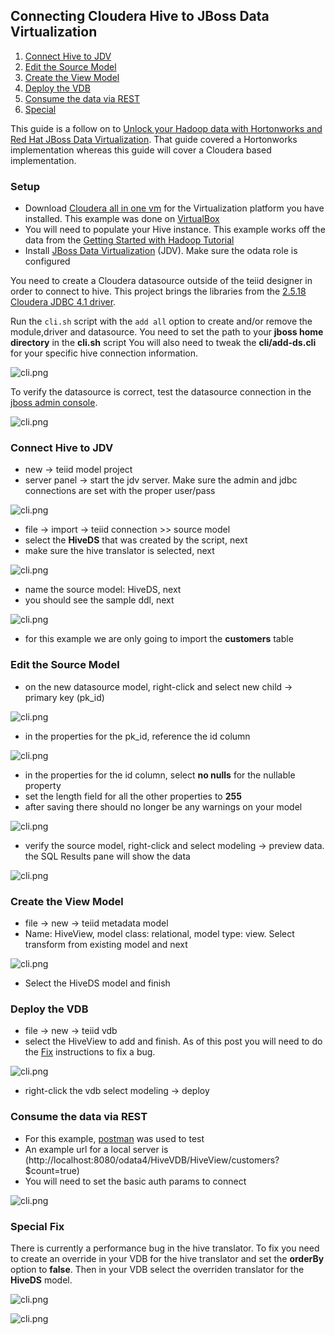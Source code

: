 ## Connecting Cloudera Hive to JBoss Data Virtualization

1. [Connect Hive to JDV](#connect)
2. [Edit the Source Model](#source)
3. [Create the View Model](#view)
4. [Deploy the VDB](#deploy)
5. [Consume the data via REST](#consume)
6. [Special](#fix)

This guide is a follow on to [Unlock your Hadoop data with Hortonworks and Red Hat JBoss Data Virtualization](https://developers.redhat.com/blog/2016/11/16/unlock-your-hadoop-data-with-hortonworks-and-red-hat-jboss-data-virtualization/). That guide covered a Hortonworks implementation whereas this guide will cover a Cloudera based implementation.

### Setup
* Download [Cloudera all in one vm](https://www.cloudera.com/downloads/quickstart_vms/5-10.html) for the Virtualization platform you have installed. This example was done on [VirtualBox](https://www.virtualbox.org/)
* You will need to populate your Hive instance. This example works off the data from the [Getting Started with Hadoop Tutorial](https://www.cloudera.com/developers/get-started-with-hadoop-tutorial/exercise-1.html)
* Install [JBoss Data Virtualization](https://developers.redhat.com/products/datavirt/download/) (JDV). Make sure the odata role is configured

You need to create a Cloudera datasource outside of the teiid designer in order to connect to hive. This project brings the libraries from the [2.5.18 Cloudera JDBC 4.1 driver](https://www.cloudera.com/downloads/connectors/hive/jdbc/2-5-18.html).

Run the `cli.sh` script with the `add all` option to create and/or remove the module,driver and datasource.  You need to set the path to your **jboss home directory** in the **cli.sh** script  You will also need to tweak the **cli/add-ds.cli** for your specific hive connection information.

![cli.png](images/cli.png)


To verify the datasource is correct, test the datasource connection in the [jboss admin console](http://localhost:9990/console).

![cli.png](images/ds-test.png)

### Connect Hive to JDV<a name="connect"></a>
* new -> teiid model project
* server panel -> start the jdv server. Make sure the admin and jdbc connections are set with the proper user/pass

![cli.png](images/eap-settings.png)

* file -> import -> teiid connection >> source model
* select the **HiveDS** that was created by the script, next
* make sure the hive translator is selected, next

![cli.png](images/translator.png)

* name the source model: HiveDS, next
* you should see the sample ddl, next

![cli.png](images/ddl.png)

* for this example we are only going to import the **customers** table

### Edit the Source Model<a name="source"></a>
* on the new datasource model, right-click and select new child -> primary key (pk_id)

![cli.png](images/source1.png)

* in the properties for the pk_id, reference the id column

![cli.png](images/source2.png)

* in the properties for the id column, select **no nulls** for the nullable property
* set the length field for all the other properties to **255**
* after saving there should no longer be any warnings on your model

![cli.png](images/source3.png)

* verify the source model, right-click and select modeling -> preview data. the SQL Results pane will show the data

![cli.png](images/source4.png)

### Create the View Model<a name="view"></a>
* file -> new -> teiid metadata model
* Name: HiveView, model class: relational, model type: view. Select transform from existing model and next

![cli.png](images/view1.png)

* Select the HiveDS model and finish

### Deploy the VDB<a name="deploy"></a>
* file -> new -> teiid vdb
* select the HiveView to add and finish. As of this post you will need to do the [Fix](#fix) instructions to fix a bug.

![cli.png](images/vdb1.png)

* right-click the vdb select modeling -> deploy

### Consume the data via REST<a name="consume"></a>
* For this example, [postman](https://www.getpostman.com/) was used to test
* An example url for a local server is (http://localhost:8080/odata4/HiveVDB/HiveView/customers?$count=true)
* You will need to set the basic auth params to connect

![cli.png](images/postman.png)


### Special Fix<a name="fix"></a>

There is currently a performance bug in the hive translator.  To fix you need to create an override in your VDB for the hive translator and set the **orderBy** option to **false**.  Then in your VDB select the overriden translator for the **HiveDS** model.

![cli.png](images/override1.png)

![cli.png](images/override2.png)
